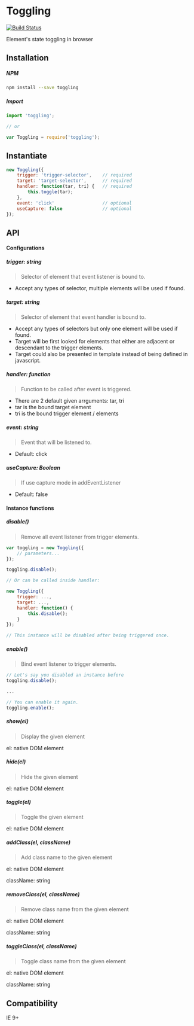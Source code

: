 # Toggling

[![Build Status](https://travis-ci.org/77Vincent/toggling.svg?branch=master)](https://travis-ci.org/77Vincent/toggling)

Element's state toggling in browser

## Installation

##### NPM
    
```sh
npm install --save toggling
```

##### Import

```js
import 'toggling';

// or

var Toggling = require('toggling');
```

## Instantiate

```js
new Toggling({
    trigger: 'trigger-selector',    // required
    target: 'target-selector',      // required
    handler: function(tar, tri) {   // required
        this.toggle(tar);
    },
    event: 'click'                  // optional
    useCapture: false               // optional
});
```

## API

#### Configurations

##### trigger: string

> Selector of element that event listener is bound to.

* Accept any types of selector, multiple elements will be used if found.

##### target: string

> Selector of element that event handler is bound to.

* Accept any types of selectors but only one element will be used if found.
* Target will be first looked for elements that either are adjacent or descendant to the trigger elements.
* Target could also be presented in template instead of being defined in javascript.

##### handler: function

> Function to be called after event is triggered.

* There are 2 default given arrguments: tar, tri
* tar is the bound target element
* tri is the bound trigger element / elements

##### event: string

> Event that will be listened to.

* Default: click

##### useCapture: Boolean

> If use capture mode in addEventListener

* Default: false

#### Instance functions

##### disable()

> Remove all event listener from trigger elements.

```js
var toggling = new Toggling({
    // parameters...
});

toggling.disable();

// Or can be called inside handler:

new Toggling({
    trigger: ...,
    target: ...,
    handler: function() {
        this.disable(); 
    }
});

// This instance will be disabled after being triggered once.
```

##### enable()

> Bind event listener to trigger elements.

```js
// Let's say you disabled an instance before
toggling.disable();

...

// You can enable it again.
toggling.enable();
```

##### show(el)

> Display the given element

el: native DOM element

##### hide(el)

> Hide the given element

el: native DOM element

##### toggle(el)

> Toggle the given element

el: native DOM element

##### addClass(el, className)

> Add class name to the given element

el: native DOM element

className: string

##### removeClass(el, className)

> Remove class name from the given element

el: native DOM element

className: string

##### toggleClass(el, className)

> Toggle class name from the given element

el: native DOM element

className: string

## Compatibility

IE 9+
